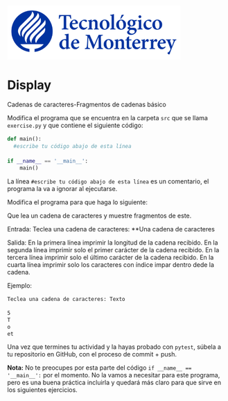 ![Tec de Monterrey](../../images/logotecmty.png)
# Display
Cadenas de caracteres-Fragmentos de cadenas básico

Modifica el programa que se encuentra en la carpeta `src` que se llama `exercise.py` y que contiene el siguiente código:

```python
def main():
  #escribe tu código abajo de esta línea

if __name__ == '__main__':
    main()
```

La línea `#escribe tu código abajo de esta línea` es un comentario, el programa la va a ignorar al ejecutarse.

Modifica el programa para que haga lo siguiente:

Que lea un cadena de caracteres y muestre fragmentos de este.

Entrada:
	Teclea una cadena de caracteres: **Una cadena de caracteres

Salida:
	En la primera línea imprimir la longitud de la cadena recibido.
	En la segunda línea imprimir solo el primer carácter de la cadena recibido.
	En la tercera línea imprimir solo el último carácter de la cadena recibido.
	En la cuarta línea imprimir solo los caracteres con índice impar dentro dede la cadena.


Ejemplo:

```
Teclea una cadena de caracteres: Texto

5
T
o
et
```

Una vez que termines tu actividad y la hayas probado con `pytest`, súbela a tu repositorio en GitHub, con el proceso de commit + push.

**Nota:** No te preocupes por esta parte del código `if __name__ == '__main__':` por el momento. No la vamos a necesitar para este programa, pero es una buena práctica incluirla y quedará más claro para que sirve en los siguientes ejercicios.

[//]: # (Autor: David Cantú - david.cantu.delgado@tec.mx)